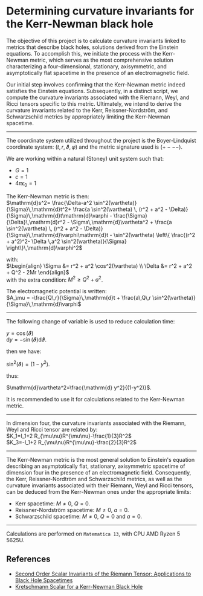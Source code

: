 # Determining curvature invariants for the Kerr-Newman black hole

The objective of this project is to calculate curvature invariants linked to metrics that describe black holes, solutions derived from the Einstein equations. To accomplish this, we initiate the process with the Kerr-Newman metric, which serves as the most comprehensive solution characterizing a four-dimensional, stationary, axisymmetric, and asymptotically flat spacetime in the presence of an electromagnetic field.  

Our initial step involves confirming that the Kerr-Newman metric indeed satisfies the Einstein equations. Subsequently, in a distinct script, we compute the curvature invariants associated with the Riemann, Weyl, and Ricci tensors specific to this metric. Ultimately, we intend to derive the curvature invariants related to the Kerr, Reissner-Nordström, and Schwarzschild metrics by appropriately limiting the Kerr-Newman spacetime.  

---
  
The coordinate system utilized throughout the project is the Boyer-Lindquist coordinate system: $(t,r,\vartheta,\varphi)$ and the metric signature used is $(+ - - -)$.  

We are working within a natural (Stoney) unit system such that:
- $G = 1$
- $c = 1$
- $4\pi\epsilon_0 = 1$  


The Kerr-Newman metric is then:  
$\mathrm{d}s^2= \frac{\Delta-a^2 \sin^2(\vartheta)}{\Sigma}\,\mathrm{d}t^2+ \frac{a \sin^2(\vartheta) \, (r^2 + a^2 - \Delta)}{\Sigma}\,\mathrm{d}t\mathrm{d}\varphi - \frac{\Sigma}{\Delta}\,\mathrm{d}r^2 - \Sigma\,\mathrm{d}\vartheta^2 + \frac{a \sin^2(\vartheta) \, (r^2 + a^2 - \Delta)}{\Sigma}\,\mathrm{d}\varphi\mathrm{d}t - \sin^2(\vartheta) \left\{ \frac{(r^2 + a^2)^2- \Delta \,a^2 \sin^2(\vartheta)}{\Sigma} \right\}\,\mathrm{d}\varphi^2$  

with:  
$\begin{align} \Sigma &= r^2 + a^2 \cos^2(\vartheta) \\ \Delta &= r^2 + a^2 + Q^2 - 2Mr \end{align}$  
with the extra condition: $M^2 \geq Q^2+a^2$.  

The electromagnetic potential is written:  
$A_\mu = -\frac{Q\,r}{\Sigma}\,\mathrm{d}t + \frac{a\,Q\,r \sin^2(\vartheta)}{\Sigma}\,\mathrm{d}\varphi$  

---

The following change of variable is used to reduce calculation time:  

$y=\cos(\vartheta)$  
$\mathrm{d}y= -\sin(\vartheta) \mathrm{d} \vartheta$.  

then we have:  

$\sin^2(\vartheta)=(1-y^2)$.  

thus:  
  
$\mathrm{d}\vartheta^2=\frac{\mathrm{d} y^2}{(1-y^2)}$.  

It is recommended to use it for calculations related to the Kerr-Newman metric.

---
  
In dimension four, the curvature invariants associated with the Riemann, Weyl and Ricci tensor are related by:  
$K_1=I_1+2 R_{\mu\nu}R^{\mu\nu}-\frac{1}{3}R^2$  
$K_3=-I_1+2 R_{\mu\nu}R^{\mu\nu}-\frac{2}{3}R^2$  

---

The Kerr-Newman metric is the most general solution to Einstein's equation describing an asymptotically flat, stationary, axisymmetric spacetime of dimension four in the presence of an electromagnetic field. Consequently, the Kerr, Reissner-Nordtröm and Schwarzschild metrics, as well as the curvature invariants associated with their Riemann, Weyl and Ricci tensors, can be deduced from the Kerr-Newman ones under the appropriate limits:
- Kerr spacetime: $M\neq 0$, $Q=0$.
- Reissner-Nordström spacetime: $M\neq 0$, $a=0$.
- Schwarzschild spacetime: $M\neq 0$, $Q=0$ and $a=0$.

---

Calculations are performed on `Matematica 13`, with CPU AMD Ryzen 5 5625U.

## References

- [Second Order Scalar Invariants of the Riemann Tensor: Applications to Black Hole Spacetimes](https://arxiv.org/abs/gr-qc/0302095)
- [Kretschmann Scalar for a Kerr-Newman Black Hole](https://arxiv.org/abs/astro-ph/9912320)
